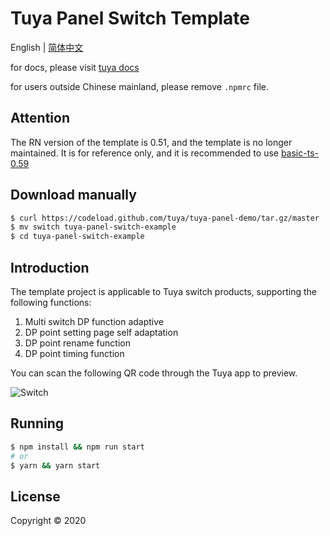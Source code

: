 # Tuya Panel Switch Template

English | [简体中文](./README-zh_CN.md)

for docs, please visit [tuya docs](https://docs.tuya.com)

for users outside Chinese mainland, please remove `.npmrc` file.

## Attention

The RN version of the template is 0.51, and the template is no longer maintained. It is for reference only, and it is recommended to use [basic-ts-0.59](../basic-ts-0.59)

## Download manually

```bash
$ curl https://codeload.github.com/tuya/tuya-panel-demo/tar.gz/master | tar -xz --strip=2 tuya-panel-demo-master/examples/switch
$ mv switch tuya-panel-switch-example
$ cd tuya-panel-switch-example
```

## Introduction

The template project is applicable to Tuya switch products, supporting the following functions:

1. Multi switch DP function adaptive
2. DP point setting page self adaptation
3. DP point rename function
4. DP point timing function

You can scan the following QR code through the Tuya app to preview.

![Switch](https://images.tuyacn.com/rms-static/5a7867d0-a199-11ea-9acd-135316db2bdb-1590749060813.png?tyName=switch.png)

## Running

```bash
$ npm install && npm run start
# or
$ yarn && yarn start
```

## License

Copyright © 2020
